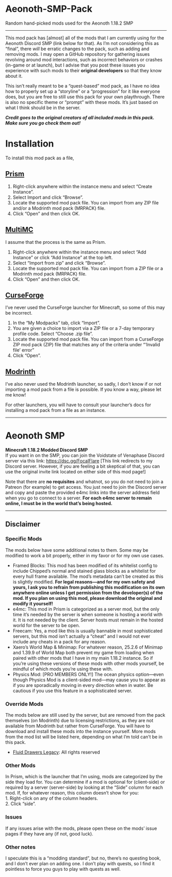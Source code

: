<h1 id="aeonoth-smp-pack">Aeonoth-SMP-Pack</h1>
<p>Random hand-picked mods used for the Aeonoth 1.18.2 SMP</p>
<hr>
<p>This mod pack has [almost] all of the mods that I am currently using for the Aeonoth Discord SMP (link below for that). As I’m not considering this as “final”, there <em>will</em> be erratic changes to the pack, such as adding and removing mods. I may open a GitHub repository for gathering issues revolving around mod interactions, such as incorrect behaviors or crashes (in-game or at launch), but I advise that you post these issues you experience with such mods to their <strong>original developers</strong> so that they know about it.</p>
<p>This isn’t really meant to be a “quest-based” mod pack, as I have no idea how to properly set up a “storyline” or a “progression” for it like everyone does, but you are free to still use this pack for your own playthrough. There is also no specific theme or “prompt” with these mods. It’s just based on what I think should be in the server.</p>
<p><strong><em>Credit goes to the original creators of all included mods in this pack. Make sure you go check them out!</em></strong></p>
<h1 id="installation">Installation</h1>
<p>To install this mod pack as a file,</p>
<h2 id="prism"><a href="https://prismlauncher.org/wiki/getting-started/download-modpacks/">Prism</a></h2>
<ol>
<li>Right-click anywhere within the instance menu and select “Create Instance”.</li>
<li>Select Import and click “Browse”.</li>
<li>Locate the supported mod pack file. You can import from any ZIP file and/or a Modrinth mod pack (MRPACK) file.</li>
<li>Click “Open” and then click OK.</li>
</ol>
<h2 id="multimc"><a href="https://github.com/MultiMC/Launcher/wiki/Import-Instance">MultiMC</a></h2>
<p>I assume that the process is the same as Prism.</p>
<ol>
<li>Right-click anywhere within the instance menu and select “Add Instance” or click “Add Instance” at the top left.</li>
<li>Select “Import from zip” and click “Browse”.</li>
<li>Locate the supported mod pack file. You can import from a ZIP file or a Modrinth mod pack (MRPACK) file.</li>
<li>Click “Open” and then click OK.</li>
</ol>
<h2 id="curseforge"><a href="https://support.curseforge.com/en/support/solutions/articles/9000197912-exporting-and-importing-modpacks">CurseForge</a></h2>
<p>I’ve never used the CurseForge launcher for Minecraft, so some of this may be incorrect.</p>
<ol>
<li>In the “My Modpacks” tab, click “Import”.</li>
<li>You are given a choice to import via a ZIP file or a 7-day temporary profile code. Select “Choose .zip file”.</li>
<li>Locate the supported mod pack file. You can import from a CurseForge ZIP mod pack (ZIP) file that matches any of the criteria under “‘Invalid file’ error”</li>
<li>Click “Open”.</li>
</ol>
<h2 id="modrinth"><a href="https://support.modrinth.com/en/articles/8802250-modpacks-on-modrinth">Modrinth</a></h2>
<p>I’ve also never used the Modrinth launcher, so sadly, I don’t know if or not importing a mod pack from a file is possible. If you know a way, please let me know!</p>
<p>For other launchers, you will have to consult your launcher’s docs for installing a mod pack from a file as an instance.</p>
<hr>
<h1 id="aeonoth-smp">Aeonoth SMP</h1>
<p><strong>Minecraft 1.18.2 Modded Discord SMP</strong><br>
If you want in on the SMP, you can join the Voidstate of Venaphase Discord server via this link: <a href="https://dsc.gg/FocalFlare">https://dsc.gg/FocalFlare</a> [This link redirects to my Discord server. However, if you are feeling a bit skeptical of that, you can use the original invite link located on either side of this mod page!]</p>
<p>Note that there are <strong>no requisites</strong> and whatnot, so you do not need to join a Patreon (for example) to get access. You just need to join the Discord server and copy and paste the provided e4mc links into the server address field when you go to connect to a server. <strong>For each e4mc server to remain online, I must be in the world that’s being hosted.</strong></p>
<hr>
<h2 id="disclaimer">Disclaimer</h2>
<h3 id="specific-mods">Specific Mods</h3>
<p>The mods below have some additional notes to them. Some may be modified to work a bit properly, either in my favor or for my own use cases.</p>
<ul>
<li>Framed Blocks: This mod has been modified of its whitelist config to include Chipped’s normal and stained glass blocks as a whitelist for every hull frame available. The mod’s metadata can’t be created as this is slightly modified. <strong>For legal reasons—and for my own safety and yours, I ask you to refrain from publishing this modification on its own anywhere online unless I get permission from the developer(s) of the mod. If you plan on using this mod, please download the original and modify it yourself!</strong></li>
<li>e4mc: This mod in Prism is categorized as a server mod, but the only time it’s needed by the server is when someone is hosting a world with it. It is not needed by the client. Server hosts must remain in the hosted world for the server to be open.</li>
<li>Freecam: Yes, a mod like this is usually bannable in most sophisticated servers, but this mod isn’t actually a “cheat” and I would not ever include any cheats in a pack for any reason.</li>
<li>Xaero’s World Map &amp; Minimap: For whatever reason, 25.2.6 of Minimap and 1.39.9 of World Map both prevent my game from loading when paired with other mods that I have in my main 1.18.2 instance. So if you’re using these versions of these mods with other mods yourself, be mindful of which mods you’re using these with.</li>
<li>Physics Mod: [PRO MEMBERS ONLY!] The ocean physics option—even though Physics Mod is a client-sided mod—may cause you to appear as if you are sporadically moving in every direction when in water. Be cautious if you use this feature in a sophisticated server.</li>
</ul>
<h3 id="override-mods">Override Mods</h3>
<p>The mods below are still used by the server, but are removed from the pack themselves (on Modrinth) due to licensing restrictions, as they are not available from Modrinth but rather from CurseForge. You will have to download and install these mods into the instance yourself. More mods from the mod list will be listed here, depending on what I’m told can’t be in this pack.</p>
<ul>
<li><a href="https://www.curseforge.com/minecraft/mc-mods/fluid-drawers-legacy">Fluid Drawers Legacy</a>: All rights reserved</li>
</ul>
<h3 id="other-mods">Other Mods</h3>
<p>In Prism, which is the launcher that I’m using, mods are categorized by the side they load for. You can determine if a mod is optional for (client-side) or required by a server (server-side) by looking at the “Side” column for each mod. If, for whatever reason, this column doesn’t show for you:<br>
1. Right-click on any of the column headers.<br>
2. Click “side”.</p>
<h3 id="issues">Issues</h3>
<p>If any issues arise with the mods, please open these on the mods’ issue pages if they have any (if not, good luck).</p>
<h3 id="other-notes">Other notes</h3>
<p>I speculate this is a “modding standard”, but no, there’s no questing book, and I don’t ever plan on adding one. I don’t play with quests, so I find it pointless to force you guys to play with quests as well.</p>

